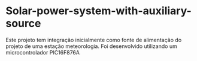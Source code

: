 # Solar-power-system-with-auxiliary-source
Este projeto tem integração inicialmente como fonte de alimentação do projeto de uma estação meteorologia. Foi desenvolvido utilizando um microcontrolador PIC16F876A

